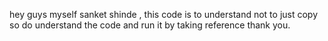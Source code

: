 hey guys myself sanket shinde , this code is to understand not to just copy so do understand the code and run it by taking reference thank you.
